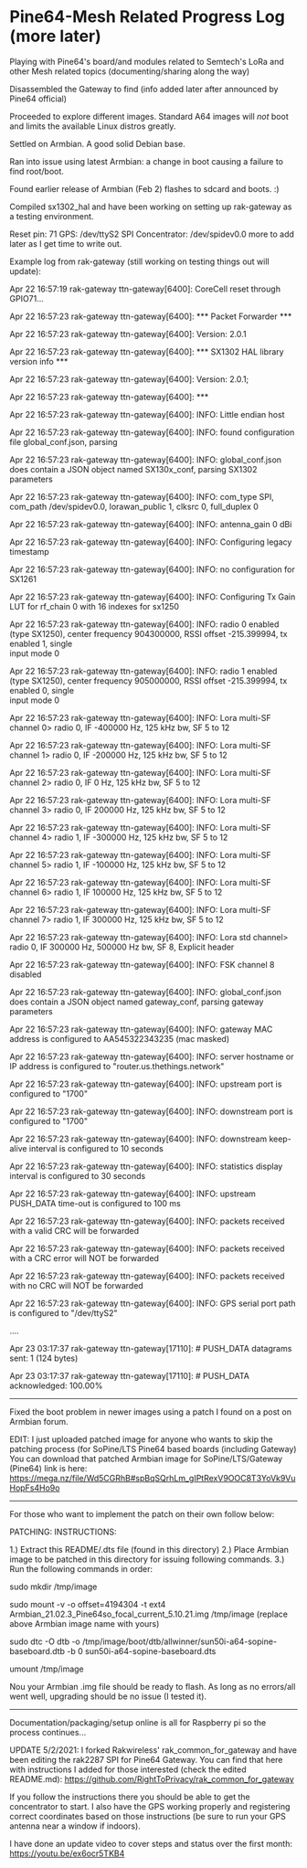 # Pine64-Mesh Related Progress Log (more later)
Playing with Pine64's board/and modules related to Semtech's LoRa and other Mesh related topics (documenting/sharing along the way)

Disassembled the Gateway to find (info added later after announced by Pine64 official)

Proceeded to explore different  images. Standard A64 images will *not* boot and limits the available Linux distros greatly.

Settled on Armbian. A good solid Debian base.

Ran into issue using latest Armbian: a change in boot causing a failure to find root/boot.

Found earlier release of Armbian (Feb 2) flashes to sdcard and boots. :)

Compiled sx1302_hal and have been working on setting up rak-gateway as a testing environment.

Reset pin: 71 GPS: /dev/ttyS2 SPI Concentrator: /dev/spidev0.0 more to add later as I get time to write out.

Example log from rak-gateway (still working on testing things out will update):

  Apr 22 16:57:19 rak-gateway ttn-gateway[6400]: CoreCell reset through GPIO71...
  
  Apr 22 16:57:23 rak-gateway ttn-gateway[6400]: *** Packet Forwarder ***
  
  Apr 22 16:57:23 rak-gateway ttn-gateway[6400]: Version: 2.0.1
  
  Apr 22 16:57:23 rak-gateway ttn-gateway[6400]: *** SX1302 HAL library version info ***
  
  Apr 22 16:57:23 rak-gateway ttn-gateway[6400]: Version: 2.0.1;
  
  Apr 22 16:57:23 rak-gateway ttn-gateway[6400]: ***
  
  Apr 22 16:57:23 rak-gateway ttn-gateway[6400]: INFO: Little endian host
  
  Apr 22 16:57:23 rak-gateway ttn-gateway[6400]: INFO: found configuration file global_conf.json, parsing
  
  Apr 22 16:57:23 rak-gateway ttn-gateway[6400]: INFO: global_conf.json does contain a JSON object named SX130x_conf, parsing SX1302 parameters
  
  Apr 22 16:57:23 rak-gateway ttn-gateway[6400]: INFO: com_type SPI, com_path /dev/spidev0.0, lorawan_public 1, clksrc 0, full_duplex 0
  
  Apr 22 16:57:23 rak-gateway ttn-gateway[6400]: INFO: antenna_gain 0 dBi
  
  Apr 22 16:57:23 rak-gateway ttn-gateway[6400]: INFO: Configuring legacy timestamp
  
  Apr 22 16:57:23 rak-gateway ttn-gateway[6400]: INFO: no configuration for SX1261
  
  Apr 22 16:57:23 rak-gateway ttn-gateway[6400]: INFO: Configuring Tx Gain LUT for rf_chain 0 with 16 indexes for sx1250
  
  Apr 22 16:57:23 rak-gateway ttn-gateway[6400]: INFO: radio 0 enabled (type SX1250), center frequency 904300000, RSSI offset -215.399994, tx enabled 1, single     
  input mode 0
  
  Apr 22 16:57:23 rak-gateway ttn-gateway[6400]: INFO: radio 1 enabled (type SX1250), center frequency 905000000, RSSI offset -215.399994, tx enabled 0, single     
  input mode 0
  
  Apr 22 16:57:23 rak-gateway ttn-gateway[6400]: INFO: Lora multi-SF channel 0>  radio 0, IF -400000 Hz, 125 kHz bw, SF 5 to 12
  
  Apr 22 16:57:23 rak-gateway ttn-gateway[6400]: INFO: Lora multi-SF channel 1>  radio 0, IF -200000 Hz, 125 kHz bw, SF 5 to 12
  
  Apr 22 16:57:23 rak-gateway ttn-gateway[6400]: INFO: Lora multi-SF channel 2>  radio 0, IF 0 Hz, 125 kHz bw, SF 5 to 12
  
  Apr 22 16:57:23 rak-gateway ttn-gateway[6400]: INFO: Lora multi-SF channel 3>  radio 0, IF 200000 Hz, 125 kHz bw, SF 5 to 12
  
  Apr 22 16:57:23 rak-gateway ttn-gateway[6400]: INFO: Lora multi-SF channel 4>  radio 1, IF -300000 Hz, 125 kHz bw, SF 5 to 12
  
  Apr 22 16:57:23 rak-gateway ttn-gateway[6400]: INFO: Lora multi-SF channel 5>  radio 1, IF -100000 Hz, 125 kHz bw, SF 5 to 12
  
  Apr 22 16:57:23 rak-gateway ttn-gateway[6400]: INFO: Lora multi-SF channel 6>  radio 1, IF 100000 Hz, 125 kHz bw, SF 5 to 12
  
  Apr 22 16:57:23 rak-gateway ttn-gateway[6400]: INFO: Lora multi-SF channel 7>  radio 1, IF 300000 Hz, 125 kHz bw, SF 5 to 12
  
  Apr 22 16:57:23 rak-gateway ttn-gateway[6400]: INFO: Lora std channel> radio 0, IF 300000 Hz, 500000 Hz bw, SF 8, Explicit header
  
  Apr 22 16:57:23 rak-gateway ttn-gateway[6400]: INFO: FSK channel 8 disabled
  
  Apr 22 16:57:23 rak-gateway ttn-gateway[6400]: INFO: global_conf.json does contain a JSON object named gateway_conf, parsing gateway parameters
  
  Apr 22 16:57:23 rak-gateway ttn-gateway[6400]: INFO: gateway MAC address is configured to AA545322343235 (mac masked)
  
  Apr 22 16:57:23 rak-gateway ttn-gateway[6400]: INFO: server hostname or IP address is configured to "router.us.thethings.network"
  
  Apr 22 16:57:23 rak-gateway ttn-gateway[6400]: INFO: upstream port is configured to "1700"
  
  Apr 22 16:57:23 rak-gateway ttn-gateway[6400]: INFO: downstream port is configured to "1700"
  
  Apr 22 16:57:23 rak-gateway ttn-gateway[6400]: INFO: downstream keep-alive interval is configured to 10 seconds
  
  Apr 22 16:57:23 rak-gateway ttn-gateway[6400]: INFO: statistics display interval is configured to 30 seconds
  
  Apr 22 16:57:23 rak-gateway ttn-gateway[6400]: INFO: upstream PUSH_DATA time-out is configured to 100 ms
  
  Apr 22 16:57:23 rak-gateway ttn-gateway[6400]: INFO: packets received with a valid CRC will be forwarded
  
  Apr 22 16:57:23 rak-gateway ttn-gateway[6400]: INFO: packets received with a CRC error will NOT be forwarded
  
  Apr 22 16:57:23 rak-gateway ttn-gateway[6400]: INFO: packets received with no CRC will NOT be forwarded
  
  Apr 22 16:57:23 rak-gateway ttn-gateway[6400]: INFO: GPS serial port path is configured to "/dev/ttyS2"
  
  ....
  
  Apr 23 03:17:37 rak-gateway ttn-gateway[17110]: # PUSH_DATA datagrams sent: 1 (124 bytes)
  
  Apr 23 03:17:37 rak-gateway ttn-gateway[17110]: # PUSH_DATA acknowledged: 100.00%


--------------------------------------

Fixed the boot problem in newer images using a patch I found on a post on Armbian forum.

EDIT: I just uploaded patched image for anyone who wants to skip the patching process (for SoPine/LTS Pine64 based boards (including Gateway)
You can download that patched Armbian image for SoPine/LTS/Gateway (Pine64) link is here: 
https://mega.nz/file/Wd5CGRhB#spBqSQrhLm_gIPtRexV9OOC8T3YoVk9VuHopFs4Ho9o

-----------------------------------------------------------------------

For those who want to implement the patch on their own follow below:


PATCHING: INSTRUCTIONS: 

1.) Extract this README/.dts file (found in this directory)
2.) Place Armbian image to be patched in this directory for issuing following commands.
3.) Run the following commands in order:

sudo mkdir /tmp/image


sudo mount -v -o offset=4194304 -t ext4 Armbian_21.02.3_Pine64so_focal_current_5.10.21.img /tmp/image 
(replace above Armbian image name with yours)

sudo dtc -O dtb -o /tmp/image/boot/dtb/allwinner/sun50i-a64-sopine-baseboard.dtb -b 0 sun50i-a64-sopine-baseboard.dts


umount /tmp/image

Nou your Armbian .img file should be ready to flash. As long as no errors/all went well, upgrading should be no issue (I tested it).


--------------------------------------------------

Documentation/packaging/setup online is all for Raspberry pi so the process continues...

UPDATE 5/2/2021: I forked Rakwireless' rak_common_for_gateway and have been editing the rak2287 SPI for Pine64 Gateway. You can find that here with instructions 
I added for those interested (check the edited README.md):
https://github.com/RightToPrivacy/rak_common_for_gateway

If you follow the instructions there you should be able to get the concentrator to start. I also have the GPS working properly and registering correct coordinates based on those instructions (be sure to run your GPS antenna near a window if indoors).


I have done an update video to cover steps and status over the first month: https://youtu.be/ex6ocr5TKB4
